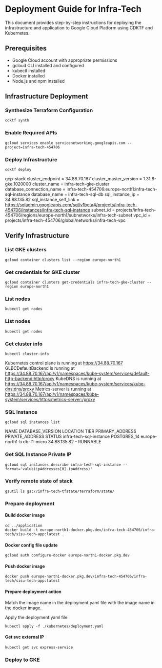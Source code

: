 # Deployment Guide for Infra-Tech

This document provides step-by-step instructions for deploying the infrastructure and application to Google Cloud Platform using CDKTF and Kubernetes.

## Prerequisites
- Google Cloud account with appropriate permissions
- gcloud CLI installed and configured
- kubectl installed
- Docker installed
- Node.js and npm installed

## Infrastructure Deployment

### Synthesize Terraform Configuration
```shell
cdktf synth
```

### Enable Required APIs
```shell
gcloud services enable servicenetworking.googleapis.com --project=infra-tech-454706
```

### Deploy Infrastructure
```shell
cdktf deploy
```
gcp-stack
  cluster_endpoint = 34.88.70.167
  cluster_master_version = 1.31.6-gke.1020000
  cluster_name = infra-tech-gke-cluster
  database_connection_name = infra-tech-454706:europe-north1:infra-tech-sql-instance
  database_name = infra-tech-sql-db
  sql_instance_ip = 34.88.135.82
  sql_instance_self_link =
  https://sqladmin.googleapis.com/sql/v1beta4/projects/infra-tech-454706/instances/infra-tech-sql-instance
  subnet_id = projects/infra-tech-454706/regions/europe-north1/subnetworks/infra-tech-subnet
  vpc_id = projects/infra-tech-454706/global/networks/infra-tech-vpc

## Verify Infrastructure

### List GKE clusters
```shell
gcloud container clusters list --region europe-north1
```

### Get credentials for GKE cluster
```shell
gcloud container clusters get-credentials infra-tech-gke-cluster --region europe-north1
```

### List nodes
```shell
kubectl get nodes
```

### List nodes
```shell
kubectl get nodes
```

### Get cluster info
```shell
kubectl cluster-info
```
Kubernetes control plane is running at https://34.88.70.167
GLBCDefaultBackend is running at https://34.88.70.167/api/v1/namespaces/kube-system/services/default-http-backend:http/proxy
KubeDNS is running at https://34.88.70.167/api/v1/namespaces/kube-system/services/kube-dns:dns/proxy
Metrics-server is running at https://34.88.70.167/api/v1/namespaces/kube-system/services/https:metrics-server:/proxy

### SQL Instance
```shell
gcloud sql instances list
```
NAME                     DATABASE_VERSION  LOCATION         TIER         PRIMARY_ADDRESS  PRIVATE_ADDRESS  STATUS
infra-tech-sql-instance  POSTGRES_14       europe-north1-b  db-f1-micro  34.88.135.82     -                RUNNABLE

### Get SQL Instance Private IP
```shell
gcloud sql instances describe infra-tech-sql-instance --format='value(ipAddresses[0].ipAddress)'
```

### Verify remote state of stack
```shell
gsutil ls gs://infra-tech-tfstate/terraform/state/
```

### Prepare deployment

#### Build docker image
```shell
cd ../application
docker build -t europe-north1-docker.pkg.dev/infra-tech-454706/infra-tech/sisu-tech-app:latest .
```

#### Docker config file update
```shell
gcloud auth configure-docker europe-north1-docker.pkg.dev
```

#### Push docker image
```shell
docker push europe-north1-docker.pkg.dev/infra-tech-454706/infra-tech/sisu-tech-app:latest
```

#### Prepare deployment action
Match the image name in the deployment.yaml file with the image name in the docker image.

Apply the deployment.yaml file
```shell
kubectl apply -f ./kubernetes/deployment.yaml
```

#### Get svc external IP
```shell
kubectl get svc express-service
```

### Deploy to GKE

